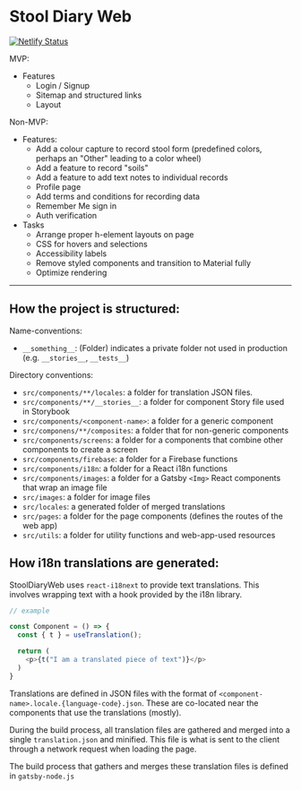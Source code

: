 # Stool Diary Web

[![Netlify Status](https://api.netlify.com/api/v1/badges/24ca0126-16ac-42f2-92c9-377d5591f51b/deploy-status)](https://app.netlify.com/sites/stooldiary/deploys)


MVP:
- Features
  - Login / Signup
  - Sitemap and structured links
  - Layout

Non-MVP:
- Features:
  * Add a colour capture to record stool form (predefined colors, perhaps an "Other" leading to a color wheel)
  * Add a feature to record "soils"
  * Add a feature to add text notes to individual records
  * Profile page
  * Add terms and conditions for recording data
  * Remember Me sign in
  * Auth verification
- Tasks
  * Arrange proper h-element layouts on page
  * CSS for hovers and selections
  * Accessibility labels
  * Remove styled components and transition to Material fully
  * Optimize rendering

----

## How the project is structured:

Name-conventions:
* `__something__`: (Folder) indicates a private folder not used in production (e.g. `__stories__`, `__tests__`)

Directory conventions:
* `src/components/**/locales`: a folder for translation JSON files.
* `src/components/**/__stories__`: a folder for component Story file used in Storybook
* `src/components/<component-name>`: a folder for a generic component
* `src/componens/**/composites`: a folder that for non-generic components
* `src/components/screens`: a folder for a components that combine other components to create a screen
* `src/components/firebase`: a folder for a Firebase functions
* `src/components/i18n`: a folder for a React i18n functions
* `src/components/images`: a folder for a Gatsby `<Img>` React components that wrap an image file
* `src/images`: a folder for image files
* `src/locales`: a generated folder of merged translations
* `src/pages`: a folder for the page components (defines the routes of the web app)
* `src/utils`: a folder for utility functions and web-app-used resources

## How i18n translations are generated:

StoolDiaryWeb uses `react-i18next` to provide text translations. This involves wrapping text with a hook provided by the i18n library.
```javascript
// example

const Component = () => {
  const { t } = useTranslation();

  return (
    <p>{t("I am a translated piece of text")}</p>
  )
}
```
Translations are defined in JSON files with the format of `<component-name>.locale.{language-code}.json`. These are co-located near the components that use the translations (mostly).

During the build process, all translation files are gathered and merged into a single `translation.json` and minified. This file is what is sent to the client through a network request when loading the page.

The build process that gathers and merges these translation files is defined in `gatsby-node.js`
